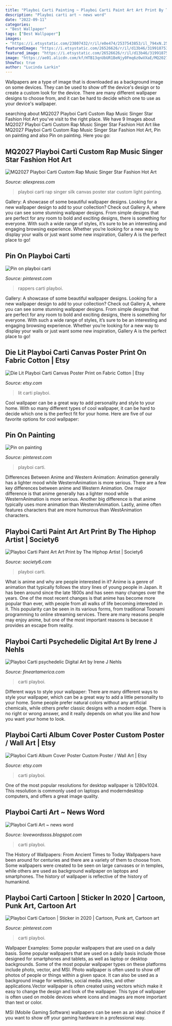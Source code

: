 ```yaml
---
title: "Playboi Carti Painting ~ Playboi Carti Paint Art Art Print By The Hiphop Artist"
description: "Playboi carti art ~ news word"
date: "2022-09-11"
categories:
- "Best Wallpaper"
tags: ["Best Wallpaper"]
images:
- "https://i.etsystatic.com/23807432/r/il/e0e474/2537543853/il_794xN.2537543853_r9no.jpg"
featuredImage: "https://i.etsystatic.com/26526626/r/il/d13b46/3199187539/il_fullxfull.3199187539_ks97.jpg"
featured_image: "https://i.etsystatic.com/26526626/r/il/d13b46/3199187539/il_fullxfull.3199187539_ks97.jpg"
image: "https://ae01.alicdn.com/kf/HTB13qnUbUR1BeNjy0Fmq6z0wVXaE/MQ2027-Playboi-Carti-Custom-Rap-Music-Singer-Star-Fashion-Hot-Art-Poster-Top-Silk-Light-Canvas.jpg"
ShowToc: true
author: "Lucinda Larkin"
---
```



Wallpapers are a type of image that is downloaded as a background image on some devices. They can be used to show off the device's design or to create a custom look for the device. There are many different wallpaper designs to choose from, and it can be hard to decide which one to use as your device's wallpaper.

	

		
searching about MQ2027 Playboi Carti Custom Rap Music Singer Star Fashion Hot Art you've visit to the right place. We have 9 Images about MQ2027 Playboi Carti Custom Rap Music Singer Star Fashion Hot Art like MQ2027 Playboi Carti Custom Rap Music Singer Star Fashion Hot Art, Pin on painting and also Pin on painting. Here you go:
		
    
## MQ2027 Playboi Carti Custom Rap Music Singer Star Fashion Hot Art

<img loading=lazy src="https://ae01.alicdn.com/kf/HTB13qnUbUR1BeNjy0Fmq6z0wVXaE/MQ2027-Playboi-Carti-Custom-Rap-Music-Singer-Star-Fashion-Hot-Art-Poster-Top-Silk-Light-Canvas.jpg" onerror="this.onerror=null;this.src='https://tse1.mm.bing.net/th?id=OIP.UH3ShbRbLv4J-GThPod3QgHaHa&amp;pid=15.1';" alt="MQ2027 Playboi Carti Custom Rap Music Singer Star Fashion Hot Art">

_Source: aliexpress.com_

>playboi carti rap singer silk canvas poster star custom light painting. 

	

Gallery: A showcase of some beautiful wallpaper designs.
Looking for a new wallpaper design to add to your collection? Check out Gallery A, where you can see some stunning wallpaper designs. From simple designs that are perfect for any room to bold and exciting designs, there is something for everyone. With such a wide range of styles, it’s sure to be an interesting and engaging browsing experience. Whether you’re looking for a new way to display your walls or just want some new inspiration, Gallery A is the perfect place to go!





	
	
    
## Pin On Playboi Carti

<img loading=lazy src="https://i.pinimg.com/736x/1f/07/80/1f0780768b011c94b15f6c5caf519709.jpg" onerror="this.onerror=null;this.src='https://tse1.mm.bing.net/th?id=OIP.wxC5t3wA3vw8p7-4k_NYTAHaI9&amp;pid=15.1';" alt="Pin on playboi carti">

_Source: pinterest.com_

>rappers carti playboi. 

	

Gallery: A showcase of some beautiful wallpaper designs.
Looking for a new wallpaper design to add to your collection? Check out Gallery A, where you can see some stunning wallpaper designs. From simple designs that are perfect for any room to bold and exciting designs, there is something for everyone. With such a wide range of styles, it’s sure to be an interesting and engaging browsing experience. Whether you’re looking for a new way to display your walls or just want some new inspiration, Gallery A is the perfect place to go!





	
	
    
## Die Lit Playboi Carti Canvas Poster Print On Fabric Cotton | Etsy

<img loading=lazy src="https://i.etsystatic.com/23807432/r/il/e0e474/2537543853/il_794xN.2537543853_r9no.jpg" onerror="this.onerror=null;this.src='https://tse3.mm.bing.net/th?id=OIP.f7i8BRAb8vTma0jkW_Qg6AHaHa&amp;pid=15.1';" alt="Die Lit Playboi Carti Canvas Poster Print on Fabric Cotton | Etsy">

_Source: etsy.com_

>lit carti playboi. 

	

Cool wallpaper can be a great way to add personality and style to your home. With so many different types of cool wallpaper, it can be hard to decide which one is the perfect fit for your home. Here are five of our favorite options for cool wallpaper: 

    
## Pin On Painting

<img loading=lazy src="https://i.pinimg.com/originals/37/29/d1/3729d1d0f3b24f51d84a2f8d6abcc1ec.jpg" onerror="this.onerror=null;this.src='https://tse4.mm.bing.net/th?id=OIP.GtEKQ7aWJMjM-1Va9jf0dgHaNK&amp;pid=15.1';" alt="Pin on painting">

_Source: pinterest.com_

>playboi carti. 

	

Differences Between Anime and Western Animation: Animation generally has a lighter mood while WesternAnimation is more serious.
There are a few key differences between anime and Western Animation. One major difference is that anime generally has a lighter mood while WesternAnimation is more serious. Another big difference is that anime typically uses more animation than WesternAnimation. Lastly, anime often features characters that are more humorous than WestAnimation characters.

    
## Playboi Carti Paint Art Art Print By The Hiphop Artist | Society6

<img loading=lazy src="https://ctl.s6img.com/society6/img/fDCGNF0_iQInPlQwJvx6h1TVuiI/w_700/prints/~artwork/s6-original-art-uploads/society6/uploads/misc/53e693ee93074e2cb6d249d6ea61bb03/~~/playboi-carti-paint-art-prints.jpg" onerror="this.onerror=null;this.src='https://tse1.mm.bing.net/th?id=OIP.3xWGnvBiSIpvLuhPaMj9vwHaHa&amp;pid=15.1';" alt="Playboi Carti Paint Art Art Print by The Hiphop Artist | Society6">

_Source: society6.com_

>playboi carti. 

	

What is anime and why are people interested in it?
Anime is a genre of animation that typically follows the story lines of young people in Japan. It has been around since the late 1800s and has seen many changes over the years. One of the most recent changes is that anime has become more popular than ever, with people from all walks of life becoming interested in it. This popularity can be seen in its various forms, from traditional Toonami programming to online streaming services. There are many reasons people may enjoy anime, but one of the most important reasons is because it provides an escape from reality.

    
## Playboi Carti Psychedelic Digital Art By Irene J Nehls

<img loading=lazy src="https://images.fineartamerica.com/images/artworkimages/mediumlarge/3/playboi-carti-psychedelic-irene-j-nehls.jpg" onerror="this.onerror=null;this.src='https://tse4.mm.bing.net/th?id=OIP.1Kgjt8OHXcEg6MorEnDPFwHaKg&amp;pid=15.1';" alt="Playboi Carti psychedelic Digital Art by Irene J Nehls">

_Source: fineartamerica.com_

>carti playboi. 

	

Different ways to style your wallpaper:
There are many different ways to style your wallpaper, which can be a great way to add a little personality to your home. Some people prefer natural colors without any artificial chemicals, while others prefer classic designs with a modern edge. There is no right or wrong answer, and it really depends on what you like and how you want your home to look.

    
## Playboi Carti Album Cover Poster Custom Poster / Wall Art | Etsy

<img loading=lazy src="https://i.etsystatic.com/26526626/r/il/d13b46/3199187539/il_fullxfull.3199187539_ks97.jpg" onerror="this.onerror=null;this.src='https://tse1.mm.bing.net/th?id=OIP.uj8mK71gSzTzntqxFAqJgwHaFa&amp;pid=15.1';" alt="Playboi Carti Album Cover Poster Custom Poster / Wall Art | Etsy">

_Source: etsy.com_

>carti playboi. 

	

One of the most popular resolutions for desktop wallpaper is 1280x1024. This resolution is commonly used on laptops and moderndesktop computers, and offers a great image quality.

    
## Playboi Carti Art ~ News Word

<img loading=lazy src="https://ih1.redbubble.net/image.705686029.1311/farp,small,wall_texture,product,750x1000.u3.jpg" onerror="this.onerror=null;this.src='https://tse2.mm.bing.net/th?id=OIP.EXrUM7jtghNFbZQgELrLdAHaJ4&amp;pid=15.1';" alt="Playboi Carti Art ~ news word">

_Source: lovewordssss.blogspot.com_

>carti playboi. 

	

The History of Wallpapers: From Ancient Times to Today
Wallpapers have been around for centuries and there are a variety of them to choose from. Some wallpapers were created to be seen on large canvases or in temples, while others are used as background wallpaper on laptops and smartphones. The history of wallpaper is reflective of the history of humankind.

    
## Playboi Carti Cartoon | Sticker In 2020 | Cartoon, Punk Art, Cartoon Art

<img loading=lazy src="https://i.pinimg.com/originals/4f/8a/6f/4f8a6fea6cf385a86a1540b63026cd96.jpg" onerror="this.onerror=null;this.src='https://tse3.mm.bing.net/th?id=OIP.Q2lDzKP1Ed6tkaIlFUuoEwHaJ4&amp;pid=15.1';" alt="Playboi Carti Cartoon | Sticker in 2020 | Cartoon, Punk art, Cartoon art">

_Source: pinterest.com_

>carti playboi. 

	

Wallpaper Examples: Some popular wallpapers that are used on a daily basis.
Some popular wallpapers that are used on a daily basis include those designed for smartphones and tablets, as well as laptop or desktop backgrounds. Some of the most popular wallpaper types on these platforms include photo, vector, and MSI. 
Photo wallpaper is often used to show off photos of people or things within a given space. It can also be used as a background image for websites, social media sites, and other applications.Vector wallpaper is often created using vectors which make it easy to change the design and look of the wallpaper. This type of wallpaper is often used on mobile devices where icons and images are more important than text or color. 

MSI (Mobile Gaming Software) wallpapers can be seen as an ideal choice if you want to show off your gaming hardware in a professional way.


